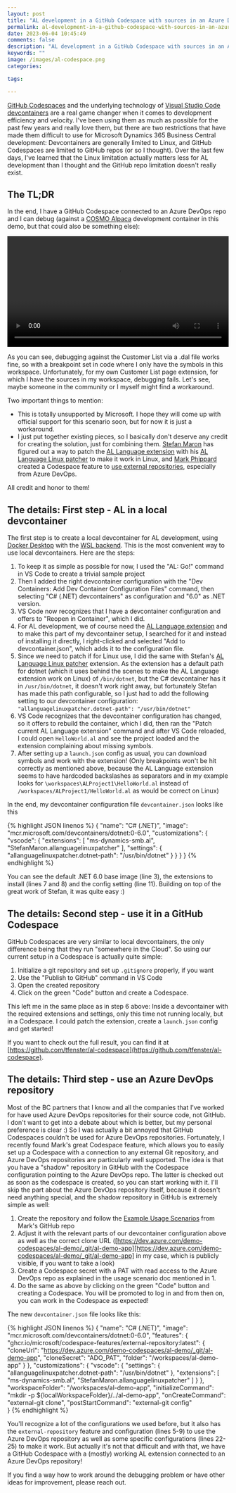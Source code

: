 ```yaml
---
layout: post
title: "AL development in a GitHub Codespace with sources in an Azure DevOps repo"
permalink: al-development-in-a-github-codespace-with-sources-in-an-azure-devops-repo
date: 2023-06-04 10:45:49
comments: false
description: "AL development in a GitHub Codespace with sources in an Azure DevOps repo"
keywords: ""
image: /images/al-codespace.png
categories:

tags:

---
```


[GitHub Codespaces][codespaces] and the underlying technology of [Visual Studio Code devcontainers][devcontainers] are a real game changer when it comes to development efficiency and velocity. I've been using them as much as possible for the past few years and really love them, but there are two restrictions that have made them difficult to use for Microsoft Dynamics 365 Business Central development: Devcontainers are generally limited to Linux, and GitHub Codespaces are limited to GitHub repos (or so I thought). Over the last few days, I've learned that the Linux limitation actually matters less for AL development than I thought and the GitHub repo limitation doesn't really exist.

## The TL;DR

In the end, I have a GitHub Codespace connected to an Azure DevOps repo and I can debug (against a [COSMO Alpaca][alpaca] development container in this demo, but that could also be something else):

<video width="100%" controls="">
  <source type="video/mp4" src="/images/al-codespace.mp4" />
</video>

As you can see, debugging against the Customer List via a .dal file works fine, so with a breakpoint set in code where I only have the symbols in this workspace. Unfortunately, for my own Customer List page extension, for which I have the sources in my workspace, debugging fails. Let's see, maybe someone in the community or I myself might find a workaround.

Two important things to mention:

- This is totally unsupported by Microsoft. I hope they will come up with official support for this scenario soon, but for now it is just a workaround.
- I just put together existing pieces, so I basically don't deserve any credit for creating the solution, just for combining them. [Stefan Maron][stefan] has figured out a way to patch the [AL Language extension][al-extension] with his [AL Language Linux patcher][al-patcher] to make it work in Linux, and [Mark Phippard][mark] created a Codespace feature to [use external repositories][ext-rep], especially from Azure DevOps.

All credit and honor to them!

## The details: First step - AL in a local devcontainer

The first step is to create a local devcontainer for AL development, using [Docker Desktop][dd] with the [WSL backend][wsl]. This is the most convenient way to use local devcontainers. Here are the steps:

1. To keep it as simple as possible for now, I used the "AL: Go!" command in VS Code to create a trivial sample project
2. Then I added the right devcontainer configuration with the "Dev Containers: Add Dev Container Configuration Files" command, then selecting "C# (.NET) devcontainers" as configuration and "6.0" as .NET version.
3. VS Code now recognizes that I have a devcontainer configuration and offers to "Reopen in Container", which I did.
4. For AL development, we of course need the [AL Language extension][al-extension] and to make this part of my devcontainer setup, I searched for it and instead of installing it directly, I right-clicked and selected "Add to devcontainer.json", which adds it to the configuration file.
5. Since we need to patch if for Linux use, I did the same with Stefan's [AL Language Linux patcher][al-patcher] extension. As the extension has a default path for dotnet (which it uses behind the scenes to make the AL Language extension work on Linux) of `/bin/dotnet`, but the C# devcontainer has it in `/usr/bin/dotnet`, it doesn't work right away, but fortunately Stefan has made this path configurable, so I just had to add the following setting to our devcontainer configuration: `"allanguagelinuxpatcher.dotnet-path": "/usr/bin/dotnet"`
6. VS Code recognizes that the devcontainer configuration has changed, so it offers to rebuild the container, which I did, then ran the "Patch current AL Language extension" command and after VS Code reloaded, I could open `HelloWorld.al` and see the project loaded and the extension complaining about missing symbols.
7. After setting up a `launch.json` config as usual, you can download symbols and work with the extension! (Only breakpoints won't be hit correctly as mentioned above, because the AL Language extension seems to have hardcoded backslashes as separators and in my example looks for `\workspaces\ALProject1\HelloWorld.al` instead of `/workspaces/ALProject1/HelloWorld.al` as would be correct on Linux)

In the end, my devcontainer configuration file `devcontainer.json` looks like this

{% highlight JSON linenos %}
{
	"name": "C# (.NET)",
	"image": "mcr.microsoft.com/devcontainers/dotnet:0-6.0",
	"customizations": {
		"vscode": {
			"extensions": [
				"ms-dynamics-smb.al",
				"StefanMaron.allanguagelinuxpatcher"
			],
			"settings": {
				"allanguagelinuxpatcher.dotnet-path": "/usr/bin/dotnet"
			}
		}
	}
}
{% endhighlight %}

You can see the default .NET 6.0 base image (line 3), the extensions to install (lines 7 and 8) and the config setting (line 11). Building on top of the great work of Stefan, it was quite easy :)

## The details: Second step - use it in a GitHub Codespace

GitHub Codespaces are very similar to local devcontainers, the only difference being that they run "somewhere in the Cloud". So using our current setup in a Codespace is actually quite simple:

1. Initialize a git repository and set up `.gitignore` properly, if you want
2. Use the "Publish to GitHub" command in VS Code
3. Open the created repository
4. Click on the green "Code" button and create a Codespace.

This left me in the same place as in step 6 above: Inside a devcontainer with the required extensions and settings, only this time not running locally, but in a Codespace. I could patch the extension, create a `launch.json` config and get started!

If you want to check out the full result, you can find it at [https://github.com/tfenster/al-codespace](https://github.com/tfenster/al-codespace).

## The details: Third step - use an Azure DevOps repository

Most of the BC partners that I know and all the companies that I've worked for have used Azure DevOps repositories for their source code, not GitHub. I don't want to get into a debate about which is better, but my personal preference is clear :) So I was actually a bit annoyed that GitHub Codespaces couldn't be used for Azure DevOps repositories. Fortunately, I recently found Mark's great Codespace feature, which allows you to easily set up a Codespace with a connection to any external Git repository, and Azure DevOps repositories are particularly well supported. The idea is that you have a "shadow" repository in GitHub with the Codespace configuration pointing to the Azure DevOps repo. The latter is checked out as soon as the codespace is created, so you can start working with it. I'll skip the part about the Azure DevOps repository itself, because it doesn't need anything special, and the shadow repository in GitHub is extremely simple as well:

1. Create the repository and follow the [Example Usage Scenarios][example] from Mark's GitHub repo
2. Adjust it with the relevant parts of our devcontainer configuration above as well as the correct clone URL ([https://dev.azure.com/demo-codespaces/al-demo/_git/al-demo-app][https://dev.azure.com/demo-codespaces/al-demo/_git/al-demo-app] in my case, which is publicly visible, if you want to take a look)
3. Create a Codespace secret with a PAT with read access to the Azure DevOps repo as explained in the usage scenario doc mentioned in 1.
4. Do the same as above by clicking on the green "Code" button and creating a Codespace. You will be promoted to log in and from then on, you can work in the Codespace as expected!

The new `devcontainer.json` file looks like this:

{% highlight JSON linenos %}
{
    "name": "C# (.NET)",
    "image": "mcr.microsoft.com/devcontainers/dotnet:0-6.0",
    "features": {
        "ghcr.io/microsoft/codespace-features/external-repository:latest": {
            "cloneUrl": "https://dev.azure.com/demo-codespaces/al-demo/_git/al-demo-app",
            "cloneSecret": "ADO_PAT",
            "folder": "/workspaces/al-demo-app"
        }
    },
    "customizations": {
		"vscode": {
			"settings": {
				"allanguagelinuxpatcher.dotnet-path": "/usr/bin/dotnet"
			},
			"extensions": [
				"ms-dynamics-smb.al",
                                "StefanMaron.allanguagelinuxpatcher"
			]
		}
	},
    "workspaceFolder": "/workspaces/al-demo-app",
    "initializeCommand": "mkdir -p ${localWorkspaceFolder}/../al-demo-app",
    "onCreateCommand": "external-git clone",
    "postStartCommand": "external-git config"     
}
{% endhighlight %}

You'll recognize a lot of the configurations we used before, but it also has the `external-repository` feature and configuration (lines 5-9) to use the Azure DevOps repository as well as some specific configurations (lines 22-25) to make it work. But actually it's not that difficult and with that, we have a GitHub Codespace with a (mostly) working AL extension connected to an Azure DevOps repository!

If you find a way how to work around the debugging problem or have other ideas for improvement, please reach out.

[codespaces]: https://docs.github.com/en/codespaces/overview
[devcontainers]: https://code.visualstudio.com/docs/devcontainers/containers
[alpaca]: https://cosmoconsult.com/cosmo-alpaca
[stefan]: https://stefanmaron.com/
[al-extension]: https://marketplace.visualstudio.com/items?itemName=ms-dynamics-smb.al
[al-patcher]: https://marketplace.visualstudio.com/items?itemName=StefanMaron.allanguagelinuxpatcher
[mark]: https://github.com/markphip
[ext-rep]: https://github.com/microsoft/codespace-features/tree/main/src/external-repository
[dd]: https://www.docker.com/products/docker-desktop/
[wsl]: https://docs.docker.com/desktop/windows/wsl/
[example]: https://github.com/microsoft/codespace-features/tree/main/src/external-repository#example-usage-scenarios